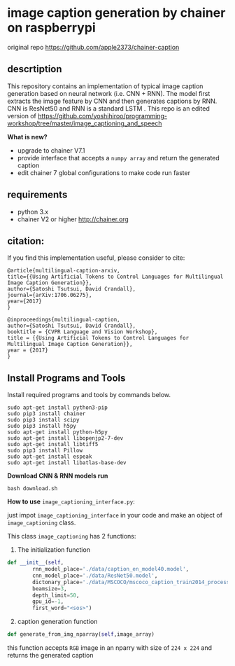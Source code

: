 # image caption generation by chainer on raspberrypi
original repo https://github.com/apple2373/chainer-caption

## descrtiption

This repository contains an implementation of typical image caption generation based on neural network (i.e. CNN + RNN). The model first extracts the image feature by CNN and then generates captions by RNN. CNN is ResNet50 and RNN is a standard LSTM .
This repo is an edited version of https://github.com/yoshihiroo/programming-workshop/tree/master/image_captioning_and_speech


**What is new?**

- upgrade to chainer V7.1
- provide interface that accepts a `numpy array` and return the generated caption
- edit chainer 7 global configurations to make code run faster

## requirements
- python 3.x
- chainer V2 or higher  http://chainer.org
  

## citation:
If you find this implementation useful, please consider to cite: 
```
@article{multilingual-caption-arxiv,
title={{Using Artificial Tokens to Control Languages for Multilingual Image Caption Generation}},
author={Satoshi Tsutsui, David Crandall},
journal={arXiv:1706.06275},
year={2017}
}

@inproceedings{multilingual-caption,
author={Satoshi Tsutsui, David Crandall},
booktitle = {CVPR Language and Vision Workshop},
title = {{Using Artificial Tokens to Control Languages for Multilingual Image Caption Generation}},
year = {2017}
}
```

Install Programs and Tools
-------
Install required programs and tools by commands below.
```
sudo apt-get install python3-pip
sudo pip3 install chainer
sudo pip3 install scipy
sudo pip3 install h5py
sudo apt-get install python-h5py
sudo apt-get install libopenjp2-7-dev
sudo apt-get install libtiff5
sudo pip3 install Pillow
sudo apt-get install espeak
sudo apt-get install libatlas-base-dev
```

**Download CNN & RNN models run**
```
bash download.sh
```


**How to use** `image_captioning_interface.py`:

just impot `image_captioning_interface` in your code and make an object of `image_captioning` class.

This class `image_captioning` has 2 functions:
1. The initialization function
```python
def __init__(self,
    	rnn_model_place='./data/caption_en_model40.model',
    	cnn_model_place='./data/ResNet50.model',
    	dictonary_place='./data/MSCOCO/mscoco_caption_train2014_processed_dic.json',
    	beamsize=3,
    	depth_limit=50,
    	gpu_id=-1,
    	first_word="<sos>")
```
2. caption generation function
```python
def generate_from_img_nparray(self,image_array)
```
this function accepts `RGB` image in an nparry with size of `224 x 224`
and returns the generated caption

